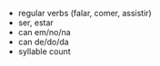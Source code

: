 * regular verbs (falar, comer, assistir)
* ser, estar
* can em/no/na
* can de/do/da
* syllable count
